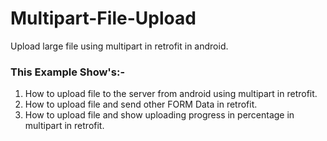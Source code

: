 # Multipart-File-Upload
Upload large file using multipart in retrofit in android.

### This Example Show's:-
1) How to upload file to the server from android using multipart in retrofit.
2) How to upload file and send other FORM Data in retrofit.
3) How to upload file and show uploading progress in percentage in multipart in retrofit.
